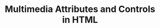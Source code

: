 ---
id: multimedia-attributes-and-controls
title: Multimedia Attributes and Controls in HTML
sidebar_label: Multimedia Attributes and Controls
sidebar_position: 3
tags: [html, web-development, multimedia, multimedia-attributes, multimedia-controls]
description: In this tutorial, you will learn about the multimedia attributes and controls available in HTML for embedding audio and video content in your web pages.
---